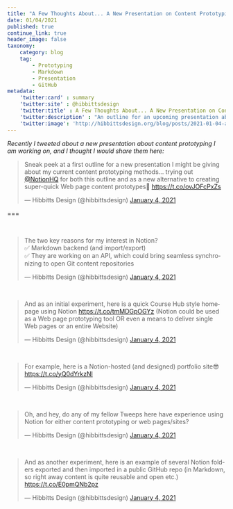 ```yaml
---
title: "A Few Thoughts About... A New Presentation on Content Prototyping"
date: 01/04/2021
published: true
continue_link: true
header_image: false
taxonomy:
    category: blog
    tag:
        - Prototyping
        - Markdown
        - Presentation
        - GitHub
metadata:
    'twitter:card' : summary
    'twitter:site' : @hibbittsdesign
    'twitter:title' : A Few Thoughts About... A New Presentation on Content Prototyping
    'twitter:description' : "An outline for an upcoming presentation about my current tools and methods for content prototyping"
    'twitter:image': 'http://hibbittsdesign.org/blog/posts/2021-01-04-a-few-thoughts-about-a-new-presentation-on-content-prototyping/notion.png'
---
```


_Recently I tweeted about a new presentation about content prototyping I am working on, and I thought I would share them here:_

<blockquote class="twitter-tweet" data-lang="en"><p lang="en" dir="ltr">Sneak peek at a first outline for a new presentation I might be giving about my current content prototyping methods... trying out <a href="https://twitter.com/NotionHQ?ref_src=twsrc%5Etfw">@NotionHQ</a> for both this outline and as a new alternative to creating super-quick Web page content prototypes🚀 <a href="https://t.co/ovJOFcPxZs">https://t.co/ovJOFcPxZs</a></p>&mdash; Hibbitts Design (@hibbittsdesign) <a href="https://twitter.com/hibbittsdesign/status/1346219392304992257?ref_src=twsrc%5Etfw">January 4, 2021</a></blockquote>
<script async src="https://platform.twitter.com/widgets.js" charset="utf-8"></script>

===

<br>

<blockquote class="twitter-tweet" data-conversation="none"><p lang="en" dir="ltr">The two key reasons for my interest in Notion?<br>✅ Markdown backend (and import/export)<br>✅ They are working on an API, which could bring seamless synchronizing to open Git content repositories</p>&mdash; Hibbitts Design (@hibbittsdesign) <a href="https://twitter.com/hibbittsdesign/status/1346219802428203008?ref_src=twsrc%5Etfw">January 4, 2021</a></blockquote> <script async src="https://platform.twitter.com/widgets.js" charset="utf-8"></script>

<br>

<blockquote class="twitter-tweet" data-conversation="none"><p lang="en" dir="ltr">And as an initial experiment, here is a quick Course Hub style homepage using Notion <a href="https://t.co/tmMDGpOGYz">https://t.co/tmMDGpOGYz</a> (Notion could be used as a Web page prototyping tool OR even a means to deliver single Web pages or an entire Website)</p>&mdash; Hibbitts Design (@hibbittsdesign) <a href="https://twitter.com/hibbittsdesign/status/1346221565982113793?ref_src=twsrc%5Etfw">January 4, 2021</a></blockquote> <script async src="https://platform.twitter.com/widgets.js" charset="utf-8"></script>

<br>

<blockquote class="twitter-tweet" data-conversation="none"><p lang="en" dir="ltr">For example, here is a Notion-hosted (and designed) portfolio site😎 <a href="https://t.co/yQ0dYrkzNl">https://t.co/yQ0dYrkzNl</a></p>&mdash; Hibbitts Design (@hibbittsdesign) <a href="https://twitter.com/hibbittsdesign/status/1346223554031833089?ref_src=twsrc%5Etfw">January 4, 2021</a></blockquote> <script async src="https://platform.twitter.com/widgets.js" charset="utf-8"></script>

<br>

<blockquote class="twitter-tweet" data-conversation="none"><p lang="en" dir="ltr">Oh, and hey, do any of my fellow Tweeps here have experience using Notion for either content prototyping or web pages/sites?</p>&mdash; Hibbitts Design (@hibbittsdesign) <a href="https://twitter.com/hibbittsdesign/status/1346226507887173634?ref_src=twsrc%5Etfw">January 4, 2021</a></blockquote> <script async src="https://platform.twitter.com/widgets.js" charset="utf-8"></script>

<br>

<blockquote class="twitter-tweet" data-conversation="none"><p lang="en" dir="ltr">And as another experiment, here is an example of several Notion folders exported and then imported in a public GitHub repo (in Markdown, so right away content is quite reusable and open etc.) <a href="https://t.co/E0pmQNb2pz">https://t.co/E0pmQNb2pz</a></p>&mdash; Hibbitts Design (@hibbittsdesign) <a href="https://twitter.com/hibbittsdesign/status/1346231488551915520?ref_src=twsrc%5Etfw">January 4, 2021</a></blockquote> <script async src="https://platform.twitter.com/widgets.js" charset="utf-8"></script>
